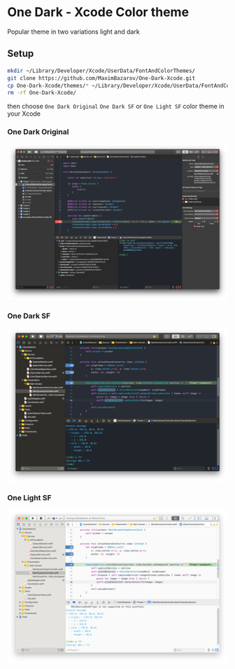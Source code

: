 # One Dark - Xcode Color theme

Popular theme in two variations light and dark

## Setup
```sh
mkdir ~/Library/Developer/Xcode/UserData/FontAndColorThemes/
git clone https://github.com/MaximBazarov/One-Dark-Xcode.git
cp One-Dark-Xcode/themes/* ~/Library/Developer/Xcode/UserData/FontAndColorThemes/
rm -rf One-Dark-Xcode/
```

then choose `One Dark Original` `One Dark SF` or `One Light SF` color theme in your Xcode

### One Dark Original

![Code Screenshot](ss/orig_dark.png)


### One Dark SF

![Code Screenshot](ss/sf_dark.png)

### One Light SF

![Code Screenshot](ss/sf_light.png)
